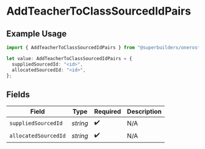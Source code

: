 # AddTeacherToClassSourcedIdPairs

## Example Usage

```typescript
import { AddTeacherToClassSourcedIdPairs } from "@superbuilders/oneroster/models/operations";

let value: AddTeacherToClassSourcedIdPairs = {
  suppliedSourcedId: "<id>",
  allocatedSourcedId: "<id>",
};
```

## Fields

| Field                | Type                 | Required             | Description          |
| -------------------- | -------------------- | -------------------- | -------------------- |
| `suppliedSourcedId`  | *string*             | :heavy_check_mark:   | N/A                  |
| `allocatedSourcedId` | *string*             | :heavy_check_mark:   | N/A                  |